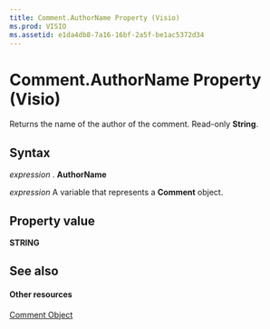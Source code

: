 ```yaml
---
title: Comment.AuthorName Property (Visio)
ms.prod: VISIO
ms.assetid: e1da4db8-7a16-16bf-2a5f-be1ac5372d34
---
```



# Comment.AuthorName Property (Visio)

Returns the name of the author of the comment. Read-only  **String**.


## Syntax

 _expression_ . **AuthorName**

 _expression_ A variable that represents a **Comment** object.


## Property value

 **STRING**


## See also


#### Other resources


[Comment Object](comment-object-visio.md)

